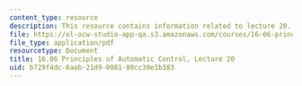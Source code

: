 ```yaml
---
content_type: resource
description: This resource contains information related to lecture 20.
file: https://ol-ocw-studio-app-qa.s3.amazonaws.com/courses/16-06-principles-of-automatic-control-fall-2012/b729f4dc6aab21d9008180cc30e1b383_MIT16_06F12_Lecture_20.pdf
file_type: application/pdf
resourcetype: Document
title: 16.06 Principles of Automatic Control, Lecture 20
uid: b729f4dc-6aab-21d9-0081-80cc30e1b383
---
```

